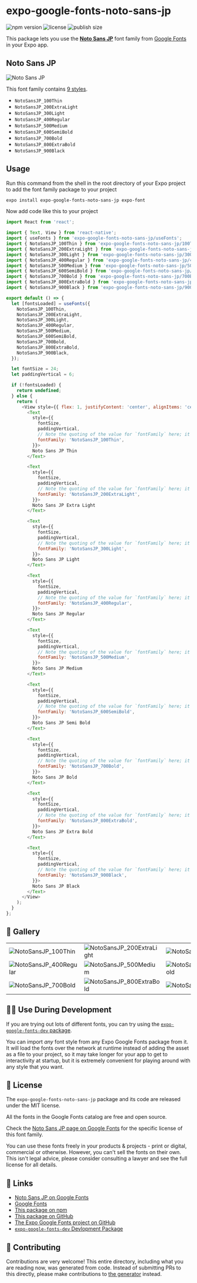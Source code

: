 # expo-google-fonts-noto-sans-jp

![npm version](https://flat.badgen.net/npm/v/expo-google-fonts-noto-sans-jp)
![license](https://flat.badgen.net/github/license/expo/google-fonts)
![publish size](https://flat.badgen.net/packagephobia/install/expo-google-fonts-noto-sans-jp)

This package lets you use the [**Noto Sans JP**](https://fonts.google.com/specimen/Noto+Sans+JP) font family from [Google Fonts](https://fonts.google.com/) in your Expo app.

## Noto Sans JP

![Noto Sans JP](./font-family.png)

This font family contains [9 styles](#-gallery).

- `NotoSansJP_100Thin`
- `NotoSansJP_200ExtraLight`
- `NotoSansJP_300Light`
- `NotoSansJP_400Regular`
- `NotoSansJP_500Medium`
- `NotoSansJP_600SemiBold`
- `NotoSansJP_700Bold`
- `NotoSansJP_800ExtraBold`
- `NotoSansJP_900Black`

## Usage

Run this command from the shell in the root directory of your Expo project to add the font family package to your project
```sh
expo install expo-google-fonts-noto-sans-jp expo-font
```

Now add code like this to your project
```js
import React from 'react';

import { Text, View } from 'react-native';
import { useFonts } from 'expo-google-fonts-noto-sans-jp/useFonts';
import { NotoSansJP_100Thin } from 'expo-google-fonts-noto-sans-jp/100Thin';
import { NotoSansJP_200ExtraLight } from 'expo-google-fonts-noto-sans-jp/200ExtraLight';
import { NotoSansJP_300Light } from 'expo-google-fonts-noto-sans-jp/300Light';
import { NotoSansJP_400Regular } from 'expo-google-fonts-noto-sans-jp/400Regular';
import { NotoSansJP_500Medium } from 'expo-google-fonts-noto-sans-jp/500Medium';
import { NotoSansJP_600SemiBold } from 'expo-google-fonts-noto-sans-jp/600SemiBold';
import { NotoSansJP_700Bold } from 'expo-google-fonts-noto-sans-jp/700Bold';
import { NotoSansJP_800ExtraBold } from 'expo-google-fonts-noto-sans-jp/800ExtraBold';
import { NotoSansJP_900Black } from 'expo-google-fonts-noto-sans-jp/900Black';

export default () => {
  let [fontsLoaded] = useFonts({
    NotoSansJP_100Thin,
    NotoSansJP_200ExtraLight,
    NotoSansJP_300Light,
    NotoSansJP_400Regular,
    NotoSansJP_500Medium,
    NotoSansJP_600SemiBold,
    NotoSansJP_700Bold,
    NotoSansJP_800ExtraBold,
    NotoSansJP_900Black,
  });

  let fontSize = 24;
  let paddingVertical = 6;

  if (!fontsLoaded) {
    return undefined;
  } else {
    return (
      <View style={{ flex: 1, justifyContent: 'center', alignItems: 'center' }}>
        <Text
          style={{
            fontSize,
            paddingVertical,
            // Note the quoting of the value for `fontFamily` here; it expects a string!
            fontFamily: 'NotoSansJP_100Thin',
          }}>
          Noto Sans JP Thin
        </Text>

        <Text
          style={{
            fontSize,
            paddingVertical,
            // Note the quoting of the value for `fontFamily` here; it expects a string!
            fontFamily: 'NotoSansJP_200ExtraLight',
          }}>
          Noto Sans JP Extra Light
        </Text>

        <Text
          style={{
            fontSize,
            paddingVertical,
            // Note the quoting of the value for `fontFamily` here; it expects a string!
            fontFamily: 'NotoSansJP_300Light',
          }}>
          Noto Sans JP Light
        </Text>

        <Text
          style={{
            fontSize,
            paddingVertical,
            // Note the quoting of the value for `fontFamily` here; it expects a string!
            fontFamily: 'NotoSansJP_400Regular',
          }}>
          Noto Sans JP Regular
        </Text>

        <Text
          style={{
            fontSize,
            paddingVertical,
            // Note the quoting of the value for `fontFamily` here; it expects a string!
            fontFamily: 'NotoSansJP_500Medium',
          }}>
          Noto Sans JP Medium
        </Text>

        <Text
          style={{
            fontSize,
            paddingVertical,
            // Note the quoting of the value for `fontFamily` here; it expects a string!
            fontFamily: 'NotoSansJP_600SemiBold',
          }}>
          Noto Sans JP Semi Bold
        </Text>

        <Text
          style={{
            fontSize,
            paddingVertical,
            // Note the quoting of the value for `fontFamily` here; it expects a string!
            fontFamily: 'NotoSansJP_700Bold',
          }}>
          Noto Sans JP Bold
        </Text>

        <Text
          style={{
            fontSize,
            paddingVertical,
            // Note the quoting of the value for `fontFamily` here; it expects a string!
            fontFamily: 'NotoSansJP_800ExtraBold',
          }}>
          Noto Sans JP Extra Bold
        </Text>

        <Text
          style={{
            fontSize,
            paddingVertical,
            // Note the quoting of the value for `fontFamily` here; it expects a string!
            fontFamily: 'NotoSansJP_900Black',
          }}>
          Noto Sans JP Black
        </Text>
      </View>
    );
  }
};

```

## 🔡 Gallery


||||
|-|-|-|
|![NotoSansJP_100Thin](.//100Thin/NotoSansJP_100Thin.ttf.png)|![NotoSansJP_200ExtraLight](.//200ExtraLight/NotoSansJP_200ExtraLight.ttf.png)|![NotoSansJP_300Light](.//300Light/NotoSansJP_300Light.ttf.png)||
|![NotoSansJP_400Regular](.//400Regular/NotoSansJP_400Regular.ttf.png)|![NotoSansJP_500Medium](.//500Medium/NotoSansJP_500Medium.ttf.png)|![NotoSansJP_600SemiBold](.//600SemiBold/NotoSansJP_600SemiBold.ttf.png)||
|![NotoSansJP_700Bold](.//700Bold/NotoSansJP_700Bold.ttf.png)|![NotoSansJP_800ExtraBold](.//800ExtraBold/NotoSansJP_800ExtraBold.ttf.png)|![NotoSansJP_900Black](.//900Black/NotoSansJP_900Black.ttf.png)||


## 👩‍💻 Use During Development

If you are trying out lots of different fonts, you can try using the [`expo-google-fonts-dev` package](https://github.com/freeboub/google-fonts/tree/master/font-packages/dev#readme).

You can import *any* font style from any Expo Google Fonts package from it. It will load the fonts
over the network at runtime instead of adding the asset as a file to your project, so it may take longer
for your app to get to interactivity at startup, but it is extremely convenient
for playing around with any style that you want.

## 📖 License

The `expo-google-fonts-noto-sans-jp` package and its code are released under the MIT license.

All the fonts in the Google Fonts catalog are free and open source.

Check the [Noto Sans JP page on Google Fonts](https://fonts.google.com/specimen/Noto+Sans+JP) for the specific license of this font family.

You can use these fonts freely in your products & projects - print or digital, commercial or otherwise. However, you can't sell the fonts on their own. This isn't legal advice, please consider consulting a lawyer and see the full license for all details.

## 🔗 Links

- [Noto Sans JP on Google Fonts](https://fonts.google.com/specimen/Noto+Sans+JP)
- [Google Fonts](https://fonts.google.com/)
- [This package on npm](https://www.npmjs.com/package/expo-google-fonts-noto-sans-jp)
- [This package on GitHub](https://github.com/freeboub/google-fonts/tree/master/font-packages/noto-sans-jp)
- [The Expo Google Fonts project on GitHub](https://github.com/freeboub/google-fonts)
- [`expo-google-fonts-dev` Devlopment Package](https://github.com/freeboub/google-fonts/tree/master/font-packages/dev)

## 🤝 Contributing

Contributions are very welcome! This entire directory, including what you are reading now, was generated from code. Instead of submitting PRs to this directly, please make contributions to [the generator](https://github.com/freeboub/google-fonts/tree/master/packages/generator) instead.
